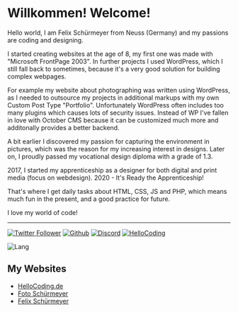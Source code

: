 # Willkommen! Welcome!

Hello world, I am Felix Schürmeyer from Neuss (Germany) and my passions are coding and designing.

I started creating websites at the age of 8, my first one was made with "Microsoft FrontPage 2003". In further projects I used WordPress, which I still fall back to sometimes, because it's a very good solution for building complex webpages.

For example my website about photographing was written using WordPress, as I needed to outsource my projects in additional markups with my own Custom Post Type "Portfolio". Unfortunately WordPress often includes too many plugins which causes lots of security issues. Instead of WP I've fallen in love with October CMS because it can be customized much more and additonally provides a better backend.

A bit earlier I discovered my passion for capturing the environment in pictures, which was the reason for my increasing interest in designs. Later on, I proudly passed my vocational design diploma with a grade of 1.3. 

2017, I started my apprenticeship as a designer for both digital and print media (focus on webdesign). 2020 - It's Ready the Apprenticeship!

That's where I get daily tasks about HTML, CSS, JS and PHP, which means much fun in the present, and a good practice for future.

I love my world of code!

---

[![Twitter Follower](https://img.shields.io/twitter/follow/F_Schuermeyer?label=Twitter%20Follower&style=for-the-badge)](https://twitter.com/F_Schuermeyer) 
[![Github](https://img.shields.io/github/followers/fschuermeyer?label=Github%20Followers&style=for-the-badge)](https://github.com/fschuermeyer/)
[![Discord](https://img.shields.io/discord/530141674463035402?label=HelloCoding%20Discord&logo=Discord&logoColor=%23ffffff&style=for-the-badge)](http://hellocoding.de/discord)
[![HelloCoding](https://img.shields.io/endpoint?style=for-the-badge&url=https%3A%2F%2Fhellocoding.de%2Fapi%2Fbadge%2Ffelix-schuermeyer)](http://hellocoding.de/autor/felix-schuermeyer/)

![Lang](https://github-readme-stats.vercel.app/api/top-langs/?username=fschuermeyer&layout=compact)




## My Websites

- [HelloCoding.de](http://hellocoding.de/)
- [Foto Schürmeyer](http://foto-schuermeyer.de/) 
- [Felix Schürmeyer](https://felixschuermeyer.de/)
